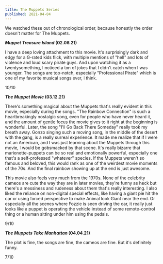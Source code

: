 ```yaml
---
title: The Muppets Series
published: 2021-04-04
---
```


We watched these out of chronological order, because honestly the order doesn't matter for The Muppets.

**_Muppet Treasure Island_ (02.06.21)**

I have a deep loving attachment to this movie. It's surprisingly dark and edgy for a G-rated kids flick, with multiple mentions of "hell" and lots of violence and loud scary pirate guys. And upon watching it as a twentysomething, I noticed a ton of jokes that I didn't catch when I was younger. The songs are top-notch, especially "Professional Pirate" which is one of my favorite musical songs ever, I think.

10/10

**_The Muppet Movie_ (03.12.21)**

There's something magical about the Muppets that's really evident in this movie, especially during the songs. "The Rainbow Connection" is such a heartbreakingly nostalgic song, even for people who have never heard it, and the amount of gentle focus the movie gives to it right at the beginning is wonderful. Later, the song "I'll Go Back There Someday" really took my breath away. Gonzo singing such a moving song, in the middle of the desert with the gang, is a really surreal experience. It made me realize that if I were not an American, and I was just learning about the Muppets through this movie, I would be gobsmacked by that scene. It's really bizarre that marionette-puppets can be so real and emotionally powerful, especially one that's a self-professed "whatever" species. If the Muppets weren't so famous and beloved, this would rank as one of the weirdest movie moments of the 70s. And the final rainbow showing up at the end is just awesome.

This movie also feels very much from the 1970s. None of the celebrity cameos are cute the way they are in later movies, they're funny as heck but there's a messiness and rudeness about them that's really interesting. I also liked the reliance on non-digital special effects, like having a giant pie hit the car or using forced perspective to make Animal look Giant near the end. Or especially all the scenes where Fozzie is seen driving the car, it really just looks like a puppet is operating the vehicle instead of some remote-control thing or a human sitting under him using the pedals.

9/10

**_The Muppets Take Manhattan_ (04.04.21)**

The plot is fine, the songs are fine, the cameos are fine. But it's definitely funny.

7/10
